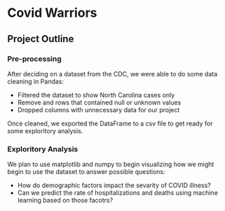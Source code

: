 # Covid Warriors
## Project Outline
### Pre-processing
After deciding on a dataset from the CDC, we were able to do some data cleaning in Pandas:
* Filtered the dataset to show North Carolina cases only
* Remove and rows that contained null or unknown values
* Dropped columns with unnecessary data for our project

Once cleaned, we exported the DataFrame to a csv file to get ready for some exploritory analysis. 

### Exploritory Analysis
We plan to use matplotlib and numpy to begin visualizing how we might begin to use the dataset to answer possible questions:
* How do demographic factors impact the sevarity of COVID illness?
* Can we predict the rate of hospitalizations and deaths using machine learning based on those facotrs?